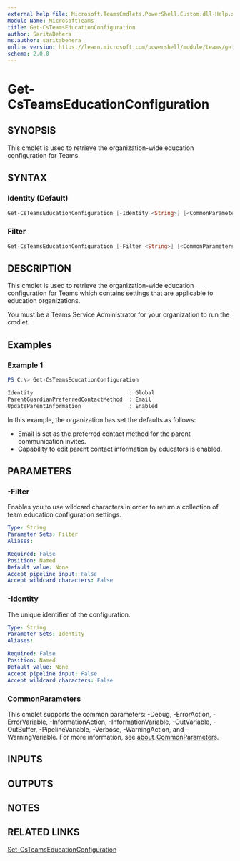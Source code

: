 ```yaml
---
external help file: Microsoft.TeamsCmdlets.PowerShell.Custom.dll-Help.xml
Module Name: MicrosoftTeams
title: Get-CsTeamsEducationConfiguration
author: SaritaBehera
ms.author: saritabehera
online version: https://learn.microsoft.com/powershell/module/teams/get-csteamseducationconfiguration
schema: 2.0.0
---
```


# Get-CsTeamsEducationConfiguration

## SYNOPSIS

This cmdlet is used to retrieve the organization-wide education configuration for Teams.

## SYNTAX

### Identity (Default)
```powershell
Get-CsTeamsEducationConfiguration [-Identity <String>] [<CommonParameters>]
```

### Filter
```powershell
Get-CsTeamsEducationConfiguration [-Filter <String>] [<CommonParameters>]
```

## DESCRIPTION

This cmdlet is used to retrieve the organization-wide education configuration for Teams which contains settings that are applicable to education organizations.

You must be a Teams Service Administrator for your organization to run the cmdlet.

## Examples

### Example 1
```powershell
PS C:\> Get-CsTeamsEducationConfiguration

Identity                              : Global
ParentGuardianPreferredContactMethod  : Email
UpdateParentInformation               : Enabled
```

In this example, the organization has set the defaults as follows:

- Email is set as the preferred contact method for the parent communication invites.
- Capability to edit parent contact information by educators is enabled.

## PARAMETERS

### -Filter
Enables you to use wildcard characters in order to return a collection of team education configuration settings.

```yaml
Type: String
Parameter Sets: Filter
Aliases:

Required: False
Position: Named
Default value: None
Accept pipeline input: False
Accept wildcard characters: False
```

### -Identity
The unique identifier of the configuration.

```yaml
Type: String
Parameter Sets: Identity
Aliases:

Required: False
Position: Named
Default value: None
Accept pipeline input: False
Accept wildcard characters: False
```

### CommonParameters
This cmdlet supports the common parameters: -Debug, -ErrorAction, -ErrorVariable, -InformationAction, -InformationVariable, -OutVariable, -OutBuffer, -PipelineVariable, -Verbose, -WarningAction, and -WarningVariable. For more information, see [about_CommonParameters](https://go.microsoft.com/fwlink/?LinkID=113216).

## INPUTS

## OUTPUTS

## NOTES

## RELATED LINKS

[Set-CsTeamsEducationConfiguration](https://learn.microsoft.com/powershell/module/teams/set-csteamseducationconfiguration)
